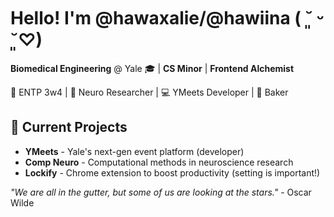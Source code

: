# Hello! I'm @hawaxalie/@hawiina ( ˘͈ ᵕ ˘͈♡)
 **Biomedical Engineering** @ Yale 🎓 | **CS Minor** | **Frontend Alchemist** 

🌌 ENTP 3w4 | 🧠 Neuro Researcher | 💻 YMeets Developer | 🍰 Baker 

## 🧪 Current Projects
- **YMeets** - Yale's next-gen event platform (developer)
- **Comp Neuro** - Computational methods in neuroscience research
- **Lockify** - Chrome extension to boost productivity (setting is important!)

*"We are all in the gutter, but some of us are looking at the stars."* - Oscar Wilde


<div align="center">
  
